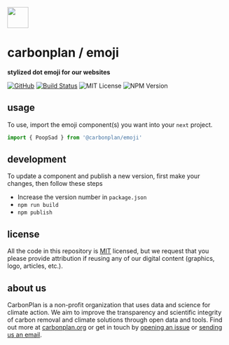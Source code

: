 <img
  src='https://carbonplan-assets.s3.amazonaws.com/monogram/dark-small.png'
  height='48'
/>

# carbonplan / emoji

**stylized dot emoji for our websites**

[![GitHub][github-badge]][github]
[![Build Status]][actions]
![MIT License][]
![NPM Version][]

[github]: https://github.com/carbonplan/emoji
[github-badge]: https://badgen.net/badge/-/github?icon=github&label
[build status]: https://github.com/carbonplan/emoji/actions/workflows/main.yml/badge.svg
[actions]: https://github.com/carbonplan/emoji/actions/workflows/main.yml
[mit license]: https://badgen.net/badge/license/MIT/blue
[npm version]: https://badgen.net/npm/v/@carbonplan/emoji

## usage

To use, import the emoji component(s) you want into your `next` project.

```jsx
import { PoopSad } from '@carbonplan/emoji'
```

## development

To update a component and publish a new version, first make your changes, then follow these steps

- Increase the version number in `package.json`
- `npm run build`
- `npm publish`

## license

All the code in this repository is [MIT](https://choosealicense.com/licenses/mit/) licensed, but we request that you please provide attribution if reusing any of our digital content (graphics, logo, articles, etc.).

## about us

CarbonPlan is a non-profit organization that uses data and science for climate action. We aim to improve the transparency and scientific integrity of carbon removal and climate solutions through open data and tools. Find out more at [carbonplan.org](https://carbonplan.org/) or get in touch by [opening an issue](https://github.com/carbonplan/components/issues/new) or [sending us an email](mailto:hello@carbonplan.org).
